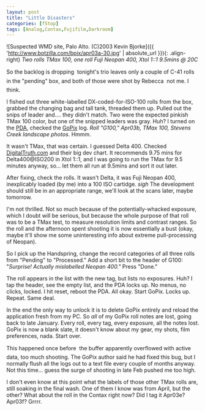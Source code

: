 ```yaml
---
layout: post
title: "Little Disasters"
categories: [fStop]
tags: [Analog,Contax,Fujifilm,Darkroom]
---
```



![Suspected WMD site, Palo Alto. (C)2003 Kevin Bjorke]({{ 'http://www.botzilla.com/bpix/apr03a-30.jpg' | absolute_url }}){: .align-right}
<i>Two rolls TMax 100, one roll Fuji Neopan 400, Xtol 1::1 9.5mins @ 20C</i>

So the backlog is dropping &#151; tonight's trio leaves only a couple of C-41 rolls in the "pending" box, and both of those were shot by Rebecca &#151; not me. I think.

I fished out three white-labelled DX-coded-for-ISO-100 rolls from the box, grabbed the changing bag and tall tank, threaded them up. Pulled out the snips of leader and.... they didn't match. Two were the expected pinkish TMax 100 color, but one of the snipped leaders was gray. Huh? I turned on the <a href="http://www.handspring.com/products/visorplatinum/index.jhtml?sub_nav_section=Overview&prod_cat_name=Plat">PDA,</a> checked the <a href="http://frontiernet.net/~rlmsmw/gpx_overview.htm">GoPix</a> log. <i>Roll "G100," Apr03b, TMax 100, Stevens Creek landscape photos.</i> Hmmm.

It wasn't TMax, that was certain. I guessed Delta 400. Checked <a href="http://www.digitaltruth.com/">DigitalTruth.com</a> and their big dev chart. It recommends 9.75 mins for Delta400@ISO200 in Xtol 1::1, and I was going to run the TMax for 9.5 minutes anyway, so... let them all run at 9.5mins and sort it out later.

After fixing, check the rolls. It wasn't Delta, it was Fuji Neopan 400, inexplicably loaded (by me) into a 100 ISO cartidge. *sigh* The development should still be in an appropriate range, we'll look at the scans later, maybe tomorrow.

I'm not thrilled. Not so much because of the potentially-whacked exposure, which I doubt will be serious, but because the whole purpose of that roll was to be a TMax test, to measure resolution limits and contrast ranges. So the roll and the afternoon spent shooting it is now essentially a bust (okay, maybe it'll show me some uninteresting info about extreme pull-processing of Neopan).

So I pick up the Handspring, change the record categories of all three rolls from "Pending" to "Processed." Add a short bit to the header of G100: "<i>Surprise! Actually mislabelled Neopan 400."</i> Press "Done."

The roll appears in the list with the new tag, but lists no exposures. Huh? I tap the header, see the empty list, and the PDA locks up. No menus, no clicks, locked. I hit reset, reboot the PDA. All okay. Start GoPix. Locks up. Repeat. Same deal.

In the end the only way to unlock it is to delete GoPix entirely and reload the application fresh from my PC. So <i>all</i> of my GoPix roll notes are lost, going back to late January. Every roll, every tag, every exposure, all the notes lost. GoPix is now a blank slate, it doesn't know about my gear, my shots, film preferences, nada. Start over.

This happened once before &#151; the buffer apparently overflowed with active data, too much shooting. The GoPix author said he had fixed this bug, but I normally flush all the logs out to a text file every couple of months anyway. Not this time... guess the surge of shooting in late Feb pushed me too high.

I don't even know at this point what the labels of those other TMax rolls are, still soaking in the final wash. One of them I know was from April, but the other? What about the roll in the Contax right now? Did I tag it Apr03e? Apr03f? Grrrr.
